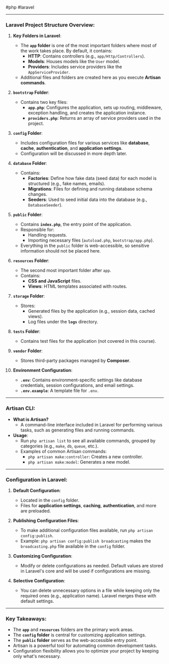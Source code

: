#php 
#laravel 

---
### Laravel Project Structure Overview:

1. **Key Folders in Laravel**:
    
    - The **`app` folder** is one of the most important folders where most of the work takes place. By default, it contains:
        - **HTTP**: Contains controllers (e.g., `app/Http/Controllers`).
        - **Models**: Houses models like the `User` model.
        - **Providers**: Includes service providers like the `AppServiceProvider`.
    - Additional files and folders are created here as you execute **Artisan commands**.
2. **`bootstrap` Folder**:
    
    - Contains two key files:
        - **`app.php`**: Configures the application, sets up routing, middleware, exception handling, and creates the application instance.
        - **`providers.php`**: Returns an array of service providers used in the project.
3. **`config` Folder**:
    
    - Includes configuration files for various services like **database**, **cache**, **authentication**, and **application settings**.
    - Configuration will be discussed in more depth later.
4. **`database` Folder**:
    
    - Contains:
        - **Factories**: Define how fake data (seed data) for each model is structured (e.g., fake names, emails).
        - **Migrations**: Files for defining and running database schema changes.
        - **Seeders**: Used to seed initial data into the database (e.g., `DatabaseSeeder`).
5. **`public` Folder**:
    
    - Contains **`index.php`**, the entry point of the application.
    - Responsible for:
        - Handling requests.
        - Importing necessary files (`autoload.php`, `bootstrap/app.php`).
    - Everything in the `public` folder is web-accessible, so sensitive information should not be placed here.
6. **`resources` Folder**:
    
    - The second most important folder after `app`.
    - Contains:
        - **CSS and JavaScript** files.
        - **Views**: HTML templates associated with routes.
7. **`storage` Folder**:
    
    - Stores:
        - Generated files by the application (e.g., session data, cached views).
        - Log files under the **`logs`** directory.
8. **`tests` Folder**:
    
    - Contains test files for the application (not covered in this course).
9. **`vendor` Folder**:
    
    - Stores third-party packages managed by **Composer**.
10. **Environment Configuration**:
    
    - **`.env`**: Contains environment-specific settings like database credentials, session configurations, and email settings.
    - **`.env.example`**: A template file for `.env`.

---

### Artisan CLI:

- **What is Artisan?**
    - A command-line interface included in Laravel for performing various tasks, such as generating files and running commands.
- **Usage**:
    - Run `php artisan list` to see all available commands, grouped by categories (e.g., `make`, `db`, `queue`, etc.).
    - Examples of common Artisan commands:
        - `php artisan make:controller`: Creates a new controller.
        - `php artisan make:model`: Generates a new model.

---

### Configuration in Laravel:

1. **Default Configuration**:
    
    - Located in the `config` folder.
    - Files for **application settings**, **caching**, **authentication**, and more are preloaded.
2. **Publishing Configuration Files**:
    
    - To make additional configuration files available, run `php artisan config:publish`.
    - Example: `php artisan config:publish broadcasting` makes the `broadcasting.php` file available in the `config` folder.
3. **Customizing Configuration**:
    
    - Modify or delete configurations as needed. Default values are stored in Laravel's core and will be used if configurations are missing.
4. **Selective Configuration**:
    
    - You can delete unnecessary options in a file while keeping only the required ones (e.g., application name). Laravel merges these with default settings.

---

### Key Takeaways:

- The **`app`** and **`resources`** folders are the primary work areas.
- The **`config` folder** is central for customizing application settings.
- The **`public` folder** serves as the web-accessible entry point.
- Artisan is a powerful tool for automating common development tasks.
- Configuration flexibility allows you to optimize your project by keeping only what's necessary.
